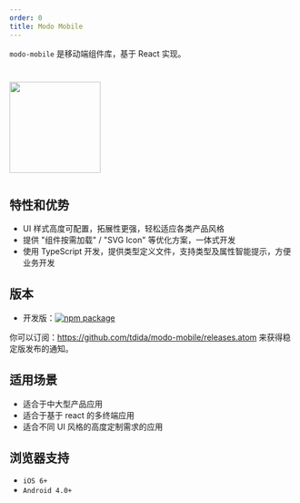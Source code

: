 ```yaml
---
order: 0
title: Modo Mobile
---
```


`modo-mobile` 是移动端组件库，基于 React 实现。

<div class="pic-plus">
  <img width="160" src="https://pic.modo-modo.com/saas-1535341906110-28486.png">
</div>

<style>
.pic-plus > * {
  display: inline-block;
  vertical-align: middle;
}
.pic-plus {
  margin: 40px 0;
}
.pic-plus span {
  font-size: 30px;
  color: #aaa;
  margin: 0 40px;
}
</style>

## 特性和优势

- UI 样式高度可配置，拓展性更强，轻松适应各类产品风格
- 提供 "组件按需加载" / "SVG Icon" 等优化方案，一体式开发
- 使用 TypeScript 开发，提供类型定义文件，支持类型及属性智能提示，方便业务开发

## 版本

- 开发版：[![npm package](https://img.shields.io/npm/v/modo-mobile.svg?style=flat-square)](https://www.npmjs.org/package/modo-mobile)

你可以订阅：https://github.com/tdida/modo-mobile/releases.atom 来获得稳定版发布的通知。

## 适用场景

- 适合于中大型产品应用
- 适合于基于 react 的多终端应用
- 适合不同 UI 风格的高度定制需求的应用

## 浏览器支持

- `iOS 6+`
- `Android 4.0+`
